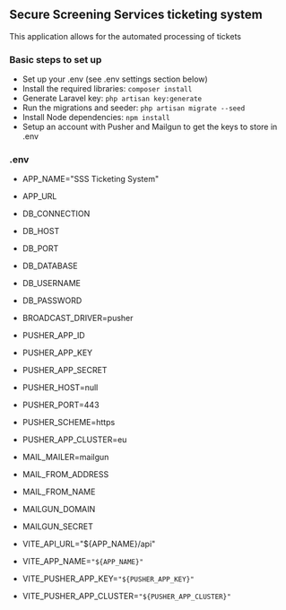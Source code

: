 ## Secure Screening Services ticketing system

This application allows for the automated processing of tickets

### Basic steps to set up

- Set up your .env (see .env settings section below)
- Install the required libraries: `composer install`
- Generate Laravel key: `php artisan key:generate`
- Run the migrations and seeder: `php artisan migrate --seed`
- Install Node dependencies: `npm install`
- Setup an account with Pusher and Mailgun to get the keys to store in .env

### .env

- APP_NAME="SSS Ticketing System"
- APP_URL

- DB_CONNECTION
- DB_HOST
- DB_PORT
- DB_DATABASE
- DB_USERNAME
- DB_PASSWORD

- BROADCAST_DRIVER=pusher
- PUSHER_APP_ID
- PUSHER_APP_KEY
- PUSHER_APP_SECRET
- PUSHER_HOST=null
- PUSHER_PORT=443
- PUSHER_SCHEME=https
- PUSHER_APP_CLUSTER=eu

- MAIL_MAILER=mailgun
- MAIL_FROM_ADDRESS
- MAIL_FROM_NAME
- MAILGUN_DOMAIN
- MAILGUN_SECRET

- VITE_API_URL="${APP_NAME}/api"
- VITE_APP_NAME=`"${APP_NAME}"`
- VITE_PUSHER_APP_KEY=`"${PUSHER_APP_KEY}"`
- VITE_PUSHER_APP_CLUSTER=`"${PUSHER_APP_CLUSTER}"`
